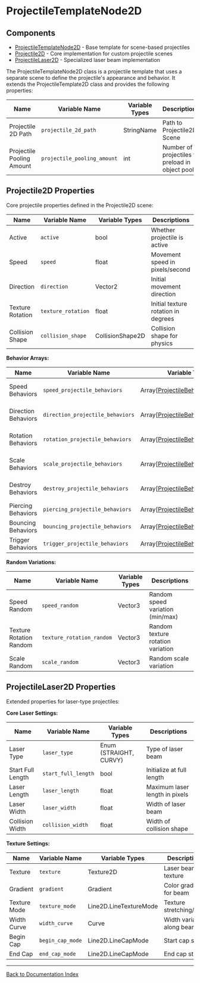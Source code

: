 # ProjectileTemplateNode2D
## Components
- [ProjectileTemplateNode2D](#projectiletemplatenode2d) - Base template for scene-based projectiles
- [Projectile2D](#projectile2d-properties) - Core implementation for custom projectile scenes
- [ProjectileLaser2D](#projectilelaser2d-properties) - Specialized laser beam implementation

The ProjectileTemplateNode2D class is a projectile template that uses a separate scene to define the projectile's appearance and behavior. It extends the ProjectileTemplate2D class and provides the following properties:

| Name | Variable Name | Variable Types | Descriptions |
|------|---------------|----------------|--------------|
| Projectile 2D Path | `projectile_2d_path` | StringName | Path to Projectile2D Scene |
| Projectile Pooling Amount | `projectile_pooling_amount` | int | Number of projectiles to preload in object pool |

## Projectile2D Properties
Core projectile properties defined in the Projectile2D scene:

| Name | Variable Name | Variable Types | Descriptions |
|------|---------------|----------------|--------------|
| Active | `active` | bool | Whether projectile is active |
| Speed | `speed` | float | Movement speed in pixels/second |
| Direction | `direction` | Vector2 | Initial movement direction |
| Texture Rotation | `texture_rotation` | float | Initial texture rotation in degrees |
| Collision Shape | `collision_shape` | CollisionShape2D | Collision shape for physics |

**Behavior Arrays:**

| Name | Variable Name | Variable Types | Descriptions |
|------|---------------|----------------|--------------|
| Speed Behaviors | `speed_projectile_behaviors` | Array[[ProjectileBehaviorSpeed](/manual/speed_behaviors.md)] | Speed modification behaviors |
| Direction Behaviors | `direction_projectile_behaviors` | Array[[ProjectileBehaviorDirection](/manual/direction_behaviors.md)] | Direction modification behaviors |
| Rotation Behaviors | `rotation_projectile_behaviors` | Array[[ProjectileBehaviorRotation](/manual/rotation_behaviors.md)] | Rotation modification behaviors |
| Scale Behaviors | `scale_projectile_behaviors` | Array[[ProjectileBehaviorScale](/manual/scale_behaviors.md)] | Scale modification behaviors |
| Destroy Behaviors | `destroy_projectile_behaviors` | Array[[ProjectileBehaviorDestroy](/manual/destroy_behaviors.md)] | Destruction condition behaviors |
| Piercing Behaviors | `piercing_projectile_behaviors` | Array[[ProjectileBehaviorPiercing](/manual/piercing_behaviors.md)] | Piercing behaviors |
| Bouncing Behaviors | `bouncing_projectile_behaviors` | Array[[ProjectileBehaviorBouncing](/manual/bouncing_behaviors.md)] | Bouncing behaviors |
| Trigger Behaviors | `trigger_projectile_behaviors` | Array[[ProjectileBehaviorTrigger](/manual/trigger_behaviors.md)] | Trigger behaviors |

**Random Variations:**

| Name | Variable Name | Variable Types | Descriptions |
|------|---------------|----------------|--------------|
| Speed Random | `speed_random` | Vector3 | Random speed variation (min/max) |
| Texture Rotation Random | `texture_rotation_random` | Vector3 | Random texture rotation variation |
| Scale Random | `scale_random` | Vector3 | Random scale variation |

## ProjectileLaser2D Properties
Extended properties for laser-type projectiles:

**Core Laser Settings:**

| Name | Variable Name | Variable Types | Descriptions |
|------|---------------|----------------|--------------|
| Laser Type | `laser_type` | Enum (STRAIGHT, CURVY) | Type of laser beam |
| Start Full Length | `start_full_length` | bool | Initialize at full length |
| Laser Length | `laser_length` | float | Maximum laser length in pixels |
| Laser Width | `laser_width` | float | Width of laser beam |
| Collision Width | `collision_width` | float | Width of collision shape |

**Texture Settings:**

| Name | Variable Name | Variable Types | Descriptions |
|------|---------------|----------------|--------------|
| Texture | `texture` | Texture2D | Laser beam texture |
| Gradient | `gradient` | Gradient | Color gradient for beam |
| Texture Mode | `texture_mode` | Line2D.LineTextureMode | Texture stretching/tiling |
| Width Curve | `width_curve` | Curve | Width variation along beam |
| Begin Cap | `begin_cap_mode` | Line2D.LineCapMode | Start cap style |
| End Cap | `end_cap_mode` | Line2D.LineCapMode | End cap style |
---
[Back to Documentation Index](_sidebar.md)
